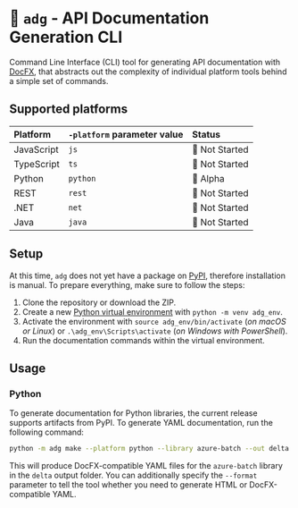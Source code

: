 # 🚀 `adg` - API Documentation Generation CLI

Command Line Interface (CLI) tool for generating API documentation with [DocFX](https://dotnet.github.io/docfx/), that abstracts out the complexity of individual platform tools behind a simple set of commands.

## Supported platforms

| Platform   | `-platform` parameter value | Status             | 
|:-----------|:----------------------------|:-------------------|
| JavaScript | `js`                        | 🧱 Not Started     |
| TypeScript | `ts`                        | 🧱 Not Started     |
| Python     | `python`                    | 🌱 Alpha           | 
| REST       | `rest`                      | 🧱 Not Started     |
| .NET       | `net`                       | 🧱 Not Started     |
| Java       | `java`                      | 🧱 Not Started     |

## Setup

At this time, `adg` does not yet have a package on [PyPI](https://pypi.org/), therefore installation is manual. To prepare everything, make sure to follow the steps:

1. Clone the repository or download the ZIP.
2. Create a new [Python virtual environment](https://docs.python.org/3/tutorial/venv.html) with `python -m venv adg_env`.
3. Activate the environment with `source adg_env/bin/activate` (_on macOS or Linux_) or `.\adg_env\Scripts\activate` (_on Windows with PowerShell_).
4. Run the documentation commands within the virtual environment.

## Usage

### Python

To generate documentation for Python libraries, the current release supports artifacts from PyPI. To generate YAML documentation, run the following command:

```bash
python -m adg make --platform python --library azure-batch --out delta
```

This will produce DocFX-compatible YAML files for the `azure-batch` library in the `delta` output folder. You can additionally specify the `--format` parameter to tell the tool whether you need to generate HTML or DocFX-compatible YAML.